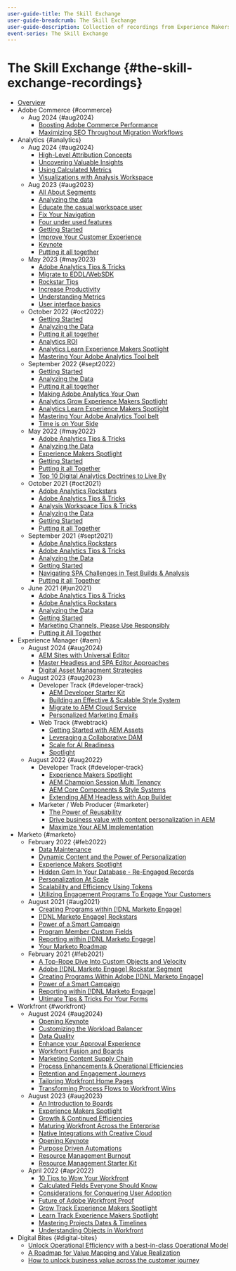 ```yaml
---
user-guide-title: The Skill Exchange
user-guide-breadcrumb: The Skill Exchange
user-guide-description: Collection of recordings from Experience Makers The Skill Exchange
event-series: The Skill Exchange
---
```


# The Skill Exchange {#the-skill-exchange-recordings}

+ [Overview](overview.md)
+ Adobe Commerce {#commerce}
  + Aug 2024 {#aug2024}
    + [Boosting Adobe Commerce Performance](commerce/aug2024/commerce-performance.md)
    + [Maximizing SEO Throughout Migration Workflows](commerce/aug2024/seo-migration-workflows.md)
+ Analytics {#analytics}
  + Aug 2024 {#aug2024}
    + [High-Level Attribution Concepts](analytics/aug2024/attribution-concepts.md)
    + [Uncovering Valuable Insights](analytics/aug2024/uncover-valuable-insights.md)
    + [Using Calculated Metrics](analytics/aug2024/calculated-metrics.md)
    + [Visualizations with Analysis Workspace](analytics/aug2024/spotlight-visualizations.md)
  + Aug 2023 {#aug2023}
    + [All About Segments](analytics/aug2023/spotlight-segments.md)
    + [Analyzing the data](analytics/aug2023/analyze-the-data.md)
    + [Educate the casual workspace user](analytics/aug2023/spotlight-workspace-user.md)
    + [Fix Your Navigation](analytics/aug2023/fix-navigation.md)
    + [Four under used features](analytics/aug2023/data-analysis.md)
    + [Getting Started](analytics/aug2023/getting-started.md)
    + [Improve Your Customer Experience](analytics/aug2023/anti-conversion.md)
    + [Keynote](analytics/aug2023/keynote.md)
    + [Putting it all together](analytics/aug2023/putting-together.md)
  + May 2023 {#may2023}
    + [Adobe Analytics Tips & Tricks](analytics/may2023/tips-and-tricks.md)
    + [Migrate to EDDL/WebSDK](analytics/may2023/migrate.md)
    + [Rockstar Tips](analytics/may2023/rockstar-tips.md)
    + [Increase Productivity](analytics/may2023/productivity.md)
    + [Understanding Metrics](analytics/may2023/metrics.md)
    + [User interface basics](analytics/may2023/user-interface.md)
  + October 2022 {#oct2022}
    + [Getting Started](analytics/oct2022/getting-started.md)
    + [Analyzing the Data](analytics/oct2022/analyzing-the-data.md)
    + [Putting it all together](analytics/oct2022/putting-it-all-together.md)
    + [Analytics ROI](analytics/oct2022/analytics-roi.md)
    + [Analytics Learn Experience Makers Spotlight](analytics/oct2022/spotlight.md)
    + [Mastering Your Adobe Analytics Tool belt](analytics/oct2022/toolbelt.md)
  + September 2022 {#sept2022}
    + [Getting Started](analytics/sept2022/getting-started.md)
    + [Analyzing the Data](analytics/sept2022/analyzing-the-data.md)
    + [Putting it all together](analytics/sept2022/putting-it-all-together.md)
    + [Making Adobe Analytics Your Own](analytics/sept2022/making-analytics-your-own.md)
    + [Analytics Grow Experience Makers Spotlight](analytics/sept2022/grow-spotlight.md)
    + [Analytics Learn Experience Makers Spotlight](analytics/sept2022/learn-spotlight.md)
    + [Mastering Your Adobe Analytics Tool belt](analytics/sept2022/toolbelt.md)
    + [Time is on Your Side](analytics/sept2022/time-is-on-your-side.md)
  + May 2022 {#may2022}
    + [Adobe Analytics Tips & Tricks](analytics/may2022/tips-and-tricks.md)
    + [Analyzing the Data](analytics/may2022/analyze-data.md)
    + [Experience Makers Spotlight](analytics/may2022/experience-makers-spotlight.md)
    + [Getting Started](analytics/may2022/getting-started.md)
    + [Putting it all Together](analytics/may2022/putting-all-together.md)
    + [Top 10 Digital Analytics Doctrines to Live By](analytics/may2022/top-ten.md)
  + October 2021 {#oct2021}
    + [Adobe Analytics Rockstars](analytics/oct2021/analytics-rockstars.md)
    + [Adobe Analytics Tips & Tricks](analytics/oct2021/tips-and-tricks.md)
    + [Analysis Workspace Tips & Tricks](analytics/oct2021/analysis-workspace-tips-and-tricks.md)
    + [Analyzing the Data](analytics/oct2021/analyze-data.md)
    + [Getting Started](analytics/oct2021/getting-started.md)
    + [Putting it all Together](analytics/oct2021/putting-all-together.md)
  + September 2021 {#sept2021}
    + [Adobe Analytics Rockstars](analytics/sept2021/analytics-rockstars.md)
    + [Adobe Analytics Tips & Tricks](analytics/sept2021/tips-and-tricks.md)
    + [Analyzing the Data](analytics/sept2021/analyze-data.md)
    + [Getting Started](analytics/sept2021/getting-started.md)
    + [Navigating SPA Challenges in Test Builds & Analysis](analytics/sept2021/navigate-spa.md)
    + [Putting it all Together](analytics/sept2021/putting-all-together.md)
  + June 2021 {#jun2021}
    + [Adobe Analytics Tips & Tricks](analytics/jun2021/tips-and-tricks.md)
    + [Adobe Analytics Rockstars](analytics/jun2021/analytics-rockstars.md)
    + [Analyzing the Data](analytics/jun2021/analyze-data.md)
    + [Getting Started](analytics/jun2021/getting-started.md)
    + [Marketing Channels, Please Use Responsibly](analytics/jun2021/marketing-channels.md)
    + [Putting it All Together](analytics/jun2021/putting-all-together.md)
+ Experience Manager {#aem}
  + August 2024 {#aug2024}
      + [AEM Sites with Universal Editor](aem/aug2024/universal-editor.md)
      + [Master Headless and SPA Editor Approaches](aem/aug2024/headless-spa-editor.md)
      + [Digital Asset Managment Strategies](aem/aug2024/spotlight-dam-strategies.md)
  + August 2023 {#aug2023}
    + Developer Track {#developer-track}
      + [AEM Developer Starter Kit](aem/aug2023/deploy-new-project.md)
      + [Building an Effective & Scalable Style System](aem/aug2023/scalable-style-system.md)
      + [Migrate to AEM Cloud Service](aem/aug2023/migrate-to-aemcs.md)
      + [Personalized Marketing Emails](aem/aug2023/personalized-marketing-emails.md)
    + Web Track {#webtrack}
      + [Getting Started with AEM Assets](aem/aug2023/getting-started-aem-assets.md)
      + [Leveraging a Collaborative DAM](aem/aug2023/collaborative-dam.md)
      + [Scale for AI Readiness](aem/aug2023/metadata.md)
      + [Spotlight](aem/aug2023/spotlight.md)
  + August 2022 {#aug2022}
    + Developer Track {#developer-track}
      + [Experience Makers Spotlight](aem/aug2022/spotlight.md)
      + [AEM Champion Session Multi Tenancy](aem/aug2022/multi-tenancy.md)
      + [AEM Core Components & Style Systems](aem/aug2022/core-components.md)
      + [Extending AEM Headless with App Builder](aem/aug2022/app-builder.md)
    + Marketer / Web Producer {#marketer}
      + [The Power of Reusability](aem/aug2022/reusability.md)
      + [Drive business value with content personalization in AEM](aem/aug2022/personalization.md)
      + [Maximize Your AEM Implementation](aem/aug2022/implementation.md)
+ Marketo {#marketo}
  + February 2022 {#feb2022}
    + [Data Maintenance](marketo/feb2022/data-maintenance.md)
    + [Dynamic Content and the Power of Personalization](marketo/feb2022/dynamic-content.md)
    + [Experience Makers Spotlight](marketo/feb2022/experience-makers-spotlight.md)
    + [Hidden Gem In Your Database - Re-Engaged Records](marketo/feb2022/hidden-gems.md)
    + [Personalization At Scale](marketo/feb2022/personalization-at-scale.md)
    + [Scalability and Efficiency Using Tokens](marketo/feb2022/using-tokens.md)
    + [Utilizing Engagement Programs To Engage Your Customers](marketo/feb2022/utilize-engagement-programs.md)
  + August 2021 {#aug2021}
    + [Creating Programs within [!DNL Marketo Engage]](marketo/aug2021/create-programs.md)
    + [[!DNL Marketo Engage] Rockstars](marketo/aug2021/engage-rockstars.md)
    + [Power of a Smart Campaign](marketo/aug2021/smart-campaign.md)
    + [Program Member Custom Fields](marketo/aug2021/program-member-custom-fields.md)
    + [Reporting within [!DNL Marketo Engage]](marketo/aug2021/reporting.md)
    + [Your Marketo Roadmap](marketo/aug2021/marketo-roadmap.md)
  + February 2021 {#feb2021}
    + [A Top-Rope Dive Into Custom Objects and Velocity](marketo/feb2021/custom-objects.md)
    + [Adobe [!DNL Marketo Engage] Rockstar Segment](marketo/feb2021/rockstar.md)
    + [Creating Programs Within Adobe [!DNL Marketo Engage]](marketo/feb2021/create-programs.md)
    + [Power of a Smart Campaign](marketo/feb2021/power-of-smart-campaign.md)
    + [Reporting within [!DNL Marketo Engage]](marketo/feb2021/reporting-within-marketo.md)
    + [Ultimate Tips & Tricks For Your Forms](marketo/feb2021/forms-tips-and-tricks.md)
+ Workfront {#workfront}
  + August 2024 {#aug2024}
    + [Opening Keynote](workfront/aug2024/keynote.md)
    + [Customizing the Workload Balancer](workfront/aug2024/workload-balancer.md)
    + [Data Quality](workfront/aug2024/data-quality.md)
    + [Enhance your Approval Experience](workfront/aug2024/approval-experience.md)
    + [Workfront Fusion and Boards](workfront/aug2024/fusion-boards.md)
    + [Marketing Content Supply Chain](workfront/aug2024/content-supply-chain.md)
    + [Process Enhancements & Operational Efficiencies](workfront/aug2024/spotlight-process-operations.md)
    + [Retention and Engagement Journeys](workfront/aug2024/retention-engagement-journey.md)
    + [Tailoring Workfront Home Pages](workfront/aug2024/tailoring-homepages.md)
    + [Transforming Process Flows to Workfront Wins](workfront/aug2024/spotlight-process-flows.md)
  + August 2023 {#aug2023}
    + [An Introduction to Boards](workfront/aug2023/introduction-to-boards.md)
    + [Experience Makers Spotlight](workfront/aug2023/spotlight.md)
    + [Growth & Continued Efficiencies](workfront/aug2023/growth-continued-efficiencies.md)
    + [Maturing Workfront Across the Enterprise](workfront/aug2023/workfront-across-enterprise.md)
    + [Native Integrations with Creative Cloud](workfront/aug2023/native-integtrations.md)
    + [Opening Keynote](workfront/aug2023/opening-keynote.md)
    + [Purpose Driven Automations](workfront/aug2023/automations.md)
    + [Resource Management Burnout](workfront/aug2023/resource-management-burnout.md)
    + [Resource Management Starter Kit](workfront/aug2023/resource-management-starter-kit.md)
  + April 2022 {#apr2022}
    + [10 Tips to Wow Your Workfront](workfront/apr2022/ten-tips.md)
    + [Calculated Fields Everyone Should Know](workfront/apr2022/calculated-fields.md)
    + [Considerations for Conquering User Adoption](workfront/apr2022/user-adoption.md)
    + [Future of Adobe Workfront Proof](workfront/apr2022/workfront-proof.md)
    + [Grow Track Experience Makers Spotlight](workfront/apr2022/grow-track-spotlight.md)
    + [Learn Track Experience Makers Spotlight](workfront/apr2022/learn-track-spotlight.md)
    + [Mastering Projects Dates & Timelines](workfront/apr2022/projects-dates-timelines.md)
    + [Understanding Objects in Workfront](workfront/apr2022/understanding-objects.md)
+ Digital Bites {#digital-bites}
  + [Unlock Operational Efficiency with a best-in-class Operational Model](digital-bites/operational-model.md)
  + [A Roadmap for Value Mapping and Value Realization](digital-bites/roadmap.md)
  + [How to unlock business value across the customer journey](digital-bites/business-value.md)

